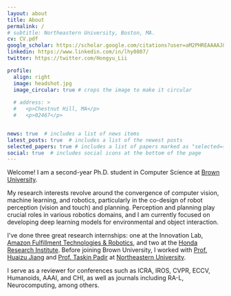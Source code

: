 ```yaml
---
layout: about
title: About
permalink: /
# subtitle: Northeastern University, Boston, MA.
cv: CV.pdf
google_scholar: https://scholar.google.com/citations?user=aM2PHREAAAAJ&hl=en
linkedin: https://www.linkedin.com/in/lhy0807/
twitter: https://twitter.com/Hongyu_Lii

profile:
  align: right
  image: headshot.jpg
  image_circular: true # crops the image to make it circular
  
  # address: >
  #   <p>Chestnut Hill, MA</p>
  #   <p>02467</p>


news: true  # includes a list of news items
latest_posts: true  # includes a list of the newest posts
selected_papers: true # includes a list of papers marked as "selected={true}"
social: true  # includes social icons at the bottom of the page
---
```


Welcome! I am a second-year Ph.D. student in Computer Science at [Brown University](https://brown.edu).

My research interests revolve around the convergence of computer vision, machine learning, and robotics, particularly in the co-design of robot perception (vision and touch) and planning. Perception and planning play crucial roles in various robotics domains, and I am currently focused on developing deep learning models for environmental and object interaction.

I've done three great research internships: one at the Innovation Lab, [Amazon Fulfillment Technologies & Robotics](https://www.linkedin.com/company/amazon-fulfillment-technologies-robotics/), and two at the <a href="https://usa.honda-ri.com/">Honda Research Institute</a>.
Before joining Brown University, I worked with [Prof. Huaizu Jiang](https://jianghz.me/) and [Prof. Taskin Padir](https://robot.neu.edu/) at [Northeastern University](https://northeastern.edu). 

I serve as a reviewer for conferences such as ICRA, IROS, CVPR, ECCV, Humanoids, AAAI, and CHI, as well as journals including RA-L, Neurocomputing, among others.